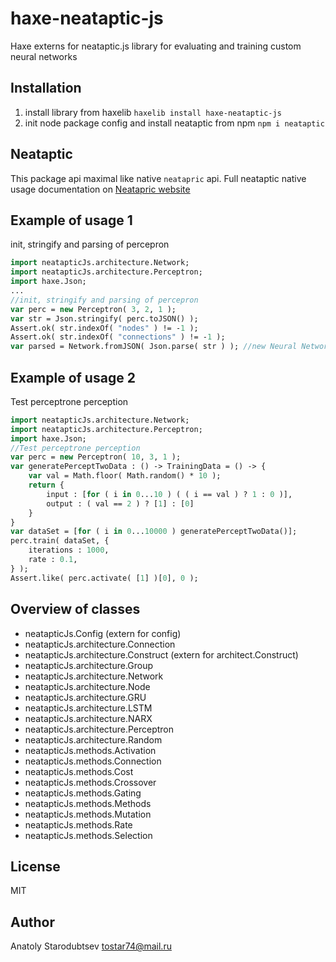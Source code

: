 # haxe-neataptic-js
Haxe externs for neataptic.js library for evaluating and training custom neural networks


## Installation
1. install library from haxelib `haxelib install haxe-neataptic-js`
2. init node package config and install neataptic from npm `npm i neataptic`


## Neataptic
This package api maximal like native `neatapric` api.
Full neataptic native usage documentation on [Neatapric website](https://wagenaartje.github.io/neataptic/docs/tutorials/training/)


## Example of usage 1
init, stringify and parsing of percepron
```haxe
import neatapticJs.architecture.Network;
import neatapticJs.architecture.Perceptron;
import haxe.Json;
...
//init, stringify and parsing of percepron
var perc = new Perceptron( 3, 2, 1 );
var str = Json.stringify( perc.toJSON() );
Assert.ok( str.indexOf( "nodes" ) != -1 );
Assert.ok( str.indexOf( "connections" ) != -1 );
var parsed = Network.fromJSON( Json.parse( str ) ); //new Neural Network like primal Perceptron
```


## Example of usage 2
Test perceptrone perception
```haxe
import neatapticJs.architecture.Network;
import neatapticJs.architecture.Perceptron;
import haxe.Json;
//Test perceptrone perception
var perc = new Perceptron( 10, 3, 1 );
var generatePerceptTwoData : () -> TrainingData = () -> {
	var val = Math.floor( Math.random() * 10 );
	return {
		input : [for ( i in 0...10 ) ( ( i == val ) ? 1 : 0 )],
		output : ( val == 2 ) ? [1] : [0]
	}
}
var dataSet = [for ( i in 0...10000 ) generatePerceptTwoData()];
perc.train( dataSet, {
	iterations : 1000,
	rate : 0.1,
} );
Assert.like( perc.activate( [1] )[0], 0 );
```

## Overview of classes
- neatapticJs.Config (extern for config)
- neatapticJs.architecture.Connection 
- neatapticJs.architecture.Construct (extern for architect.Construct)
- neatapticJs.architecture.Group 
- neatapticJs.architecture.Network
- neatapticJs.architecture.Node
- neatapticJs.architecture.GRU
- neatapticJs.architecture.LSTM
- neatapticJs.architecture.NARX
- neatapticJs.architecture.Perceptron
- neatapticJs.architecture.Random
- neatapticJs.methods.Activation
- neatapticJs.methods.Connection
- neatapticJs.methods.Cost
- neatapticJs.methods.Crossover
- neatapticJs.methods.Gating
- neatapticJs.methods.Methods
- neatapticJs.methods.Mutation
- neatapticJs.methods.Rate
- neatapticJs.methods.Selection


## License
MIT


## Author
Anatoly Starodubtsev
tostar74@mail.ru